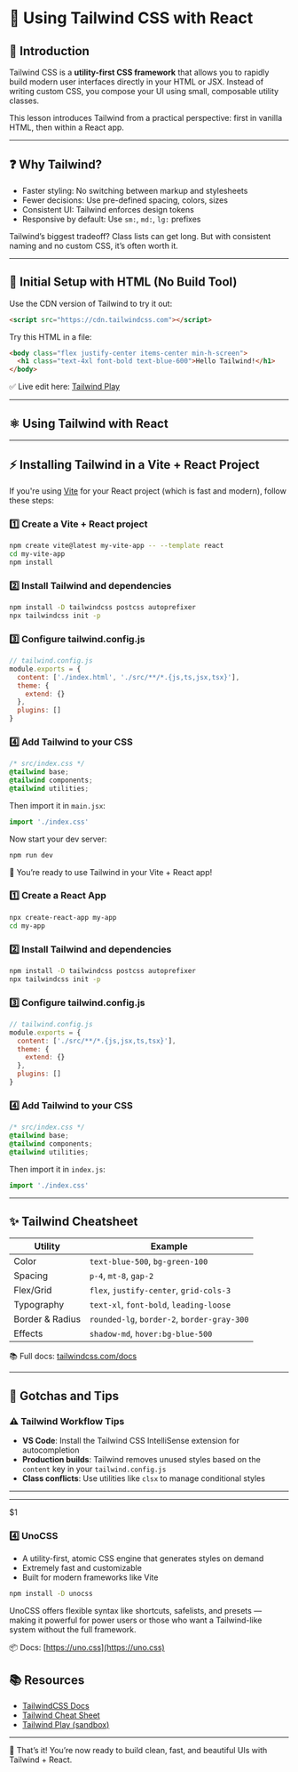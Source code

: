 # 🎨 Using Tailwind CSS with React

## 📘 Introduction

Tailwind CSS is a **utility-first CSS framework** that allows you to rapidly build modern user interfaces directly in your HTML or JSX. Instead of writing custom CSS, you compose your UI using small, composable utility classes.

This lesson introduces Tailwind from a practical perspective: first in vanilla HTML, then within a React app.

---

## ❓ Why Tailwind?

- Faster styling: No switching between markup and stylesheets
- Fewer decisions: Use pre-defined spacing, colors, sizes
- Consistent UI: Tailwind enforces design tokens
- Responsive by default: Use `sm:`, `md:`, `lg:` prefixes

Tailwind’s biggest tradeoff? Class lists can get long. But with consistent naming and no custom CSS, it’s often worth it.

---

## 🚀 Initial Setup with HTML (No Build Tool)

Use the CDN version of Tailwind to try it out:

```html
<script src="https://cdn.tailwindcss.com"></script>
```

Try this HTML in a file:

```html
<body class="flex justify-center items-center min-h-screen">
  <h1 class="text-4xl font-bold text-blue-600">Hello Tailwind!</h1>
</body>
```

✅ Live edit here: [Tailwind Play](https://play.tailwindcss.com)

---

## ⚛️ Using Tailwind with React

---

## ⚡️ Installing Tailwind in a Vite + React Project

If you're using [Vite](https://vitejs.dev) for your React project (which is fast and modern), follow these steps:

### 1️⃣ Create a Vite + React project

```bash
npm create vite@latest my-vite-app -- --template react
cd my-vite-app
npm install
```

### 2️⃣ Install Tailwind and dependencies

```bash
npm install -D tailwindcss postcss autoprefixer
npx tailwindcss init -p
```

### 3️⃣ Configure tailwind.config.js

```js
// tailwind.config.js
module.exports = {
  content: ['./index.html', './src/**/*.{js,ts,jsx,tsx}'],
  theme: {
    extend: {}
  },
  plugins: []
}
```

### 4️⃣ Add Tailwind to your CSS

```css
/* src/index.css */
@tailwind base;
@tailwind components;
@tailwind utilities;
```

Then import it in `main.jsx`:

```js
import './index.css'
```

Now start your dev server:

```bash
npm run dev
```

🎉 You’re ready to use Tailwind in your Vite + React app!

### 1️⃣ Create a React App

```bash
npx create-react-app my-app
cd my-app
```

### 2️⃣ Install Tailwind and dependencies

```bash
npm install -D tailwindcss postcss autoprefixer
npx tailwindcss init -p
```

### 3️⃣ Configure tailwind.config.js

```js
// tailwind.config.js
module.exports = {
  content: ['./src/**/*.{js,jsx,ts,tsx}'],
  theme: {
    extend: {}
  },
  plugins: []
}
```

### 4️⃣ Add Tailwind to your CSS

```css
/* src/index.css */
@tailwind base;
@tailwind components;
@tailwind utilities;
```

Then import it in `index.js`:

```js
import './index.css'
```

---

## ✨ Tailwind Cheatsheet

| Utility         | Example                                     |
| --------------- | ------------------------------------------- |
| Color           | `text-blue-500`, `bg-green-100`             |
| Spacing         | `p-4`, `mt-8`, `gap-2`                      |
| Flex/Grid       | `flex`, `justify-center`, `grid-cols-3`     |
| Typography      | `text-xl`, `font-bold`, `leading-loose`     |
| Border & Radius | `rounded-lg`, `border-2`, `border-gray-300` |
| Effects         | `shadow-md`, `hover:bg-blue-500`            |

📚 Full docs: [tailwindcss.com/docs](https://tailwindcss.com/docs)

---

## 🧠 Gotchas and Tips

### ⚠️ Tailwind Workflow Tips
- **VS Code**: Install the Tailwind CSS IntelliSense extension for autocompletion
- **Production builds**: Tailwind removes unused styles based on the `content` key in your `tailwind.config.js`
- **Class conflicts**: Use utilities like `clsx` to manage conditional styles

---

---

$1

### 4️⃣ UnoCSS
- A utility-first, atomic CSS engine that generates styles on demand
- Extremely fast and customizable
- Built for modern frameworks like Vite

```bash
npm install -D unocss
```

UnoCSS offers flexible syntax like shortcuts, safelists, and presets — making it powerful for power users or those who want a Tailwind-like system without the full framework.

📦 Docs: [https://uno.css](https://uno.css)

## 📚 Resources

- [TailwindCSS Docs](https://tailwindcss.com/docs)
- [Tailwind Cheat Sheet](https://nerdcave.com/tailwind-cheat-sheet)
- [Tailwind Play (sandbox)](https://play.tailwindcss.com)

---

🎉 That’s it! You’re now ready to build clean, fast, and beautiful UIs with Tailwind + React.
